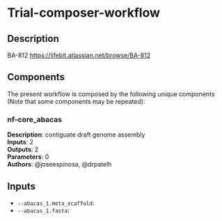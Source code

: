 # Trial-composer-workflow

## Description

BA-812
https://lifebit.atlassian.net/browse/BA-812

## Components

The present workflow is composed by the following unique components (Note that some components may be repeated):

### nf-core_abacas

**Description**: contiguate draft genome assembly\
**Inputs**: 2\
**Outputs**: 2\
**Parameters**: 0\
**Authors**: @joseespinosa, @drpatelh

## Inputs

- `--abacas_1.meta_scaffold`: 
- `--abacas_1.fasta`: 
